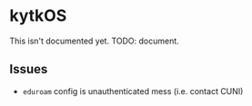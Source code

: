 # kytkOS

This isn't documented yet. TODO: document.

## Issues

- `eduroam` config is unauthenticated mess (i.e. contact CUNI)
